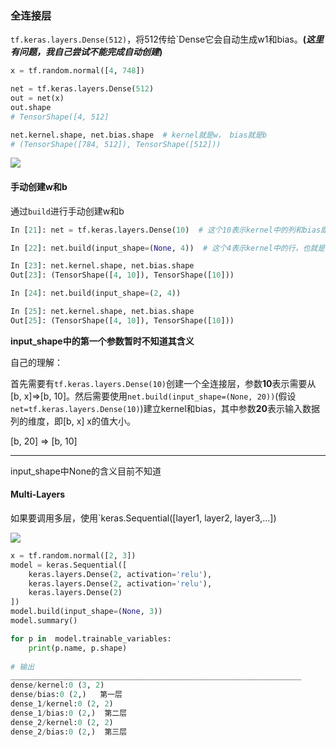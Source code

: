 ### 全连接层

`tf.keras.layers.Dense(512)`，将512传给`Dense它会自动生成w1和bias。**(*这里有问题，我自己尝试不能完成自动创建*)**

```python
x = tf.random.normal([4, 748])

net = tf.keras.layers.Dense(512)
out = net(x)
out.shape
# TensorShape([4, 512]

net.kernel.shape, net.bias.shape  # kernel就是w， bias就是b
# (TensorShape([784, 512]), TensorShape([512]))
```

![](https://tva1.sinaimg.cn/large/006tNbRwly1gbfu1mymf6j31640iaqhc.jpg)

#### 手动创建w和b

通过`build`进行手动创建w和b

```python
In [21]: net = tf.keras.layers.Dense(10)  # 这个10表示kernel中的列和bias即输出的shape

In [22]: net.build(input_shape=(None, 4))  # 这个4表示kernel中的行，也就是输入值的shape，即batch

In [23]: net.kernel.shape, net.bias.shape
Out[23]: (TensorShape([4, 10]), TensorShape([10]))

In [24]: net.build(input_shape=(2, 4))

In [25]: net.kernel.shape, net.bias.shape
Out[25]: (TensorShape([4, 10]), TensorShape([10]))
```

**input_shape中的第一个参数暂时不知道其含义**

自己的理解：

首先需要有`tf.keras.layers.Dense(10)`创建一个全连接层，参数**10**表示需要从[b, x]$\Rightarrow$[b, 10]。然后需要使用`net.build(input_shape=(None, 20))`(假设`net=tf.keras.layers.Dense(10)`)建立kernel和bias，其中参数**20**表示输入数据列的维度，即[b, x] x的值大小。

[b, 20] $\Rightarrow$ [b, 10]

---

input_shape中None的含义目前不知道



#### Multi-Layers

如果要调用多层，使用`keras.Sequential([layer1, layer2, layer3,...])

![](https://tva1.sinaimg.cn/large/006tNbRwly1gbg5mhug8ej31ce0jak2k.jpg)

```python
x = tf.random.normal([2, 3])
model = keras.Sequential([
    keras.layers.Dense(2, activation='relu'),
    keras.layers.Dense(2, activation='relu'),
    keras.layers.Dense(2)
])
model.build(input_shape=(None, 3))
model.summary()

for p in  model.trainable_variables:
    print(p.name, p.shape)
    
# 输出
_________________________________________________________________
dense/kernel:0 (3, 2)  
dense/bias:0 (2,)   第一层
dense_1/kernel:0 (2, 2)
dense_1/bias:0 (2,)  第二层
dense_2/kernel:0 (2, 2)
dense_2/bias:0 (2,)  第三层
```

